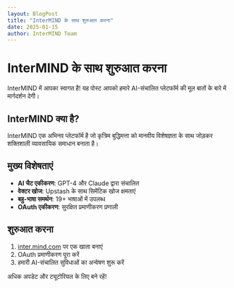 ```yaml
---
layout: BlogPost
title: "InterMIND के साथ शुरुआत करना"
date: 2025-01-15
author: InterMIND Team
---
```


# InterMIND के साथ शुरुआत करना

InterMIND में आपका स्वागत है! यह पोस्ट आपको हमारे AI-संचालित प्लेटफॉर्म की मूल बातों के बारे में मार्गदर्शन देगी।

<!--more-->

## InterMIND क्या है?

InterMIND एक अभिनव प्लेटफॉर्म है जो कृत्रिम बुद्धिमत्ता को मानवीय विशेषज्ञता के साथ जोड़कर शक्तिशाली व्यावसायिक समाधान बनाता है।

## मुख्य विशेषताएं

- **AI चैट एकीकरण**: GPT-4 और Claude द्वारा संचालित
- **वेक्टर खोज**: Upstash के साथ सिमेंटिक खोज क्षमताएं
- **बहु-भाषा समर्थन**: 19+ भाषाओं में उपलब्ध
- **OAuth एकीकरण**: सुरक्षित प्रमाणीकरण प्रणाली

## शुरुआत करना

1. [inter.mind.com](https://inter.mind.com) पर एक खाता बनाएं
2. OAuth प्रमाणीकरण पूरा करें
3. हमारी AI-संचालित सुविधाओं का अन्वेषण शुरू करें

अधिक अपडेट और ट्यूटोरियल के लिए बने रहें!